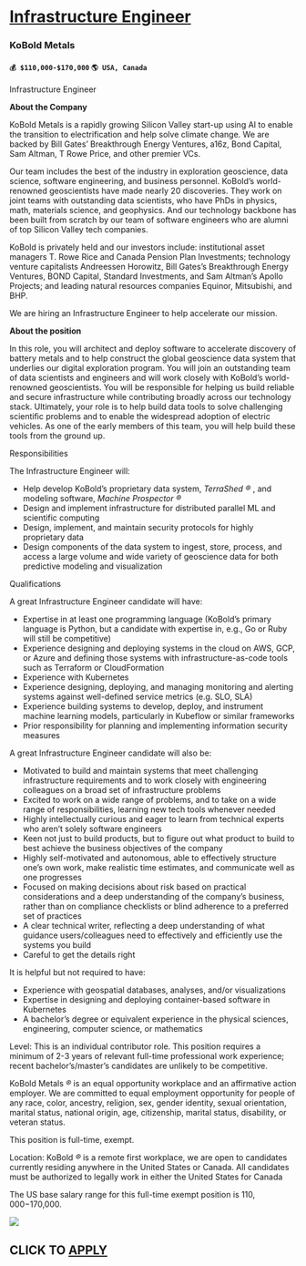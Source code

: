 # [Infrastructure Engineer](https://www.remotewlb.com/apply/infrastructure-engineer-90418)  
### KoBold Metals  
#### `💰 $110,000-$170,000` `🌎 USA, Canada`  

Infrastructure Engineer

**About the Company**

KoBold Metals is a rapidly growing Silicon Valley start-up using AI to enable the transition to electrification and help solve climate change. We are backed by Bill Gates’ Breakthrough Energy Ventures, a16z, Bond Capital, Sam Altman, T Rowe Price, and other premier VCs.

Our team includes the best of the industry in exploration geoscience, data science, software engineering, and business personnel. KoBold’s world-renowned geoscientists have made nearly 20 discoveries. They work on joint teams with outstanding data scientists, who have PhDs in physics, math, materials science, and geophysics. And our technology backbone has been built from scratch by our team of software engineers who are alumni of top Silicon Valley tech companies.

KoBold is privately held and our investors include: institutional asset managers T. Rowe Rice and Canada Pension Plan Investments; technology venture capitalists Andreessen Horowitz, Bill Gates’s Breakthrough Energy Ventures, BOND Capital, Standard Investments, and Sam Altman’s Apollo Projects; and leading natural resources companies Equinor, Mitsubishi, and BHP.

We are hiring an Infrastructure Engineer to help accelerate our mission.

**About the position**

In this role, you will architect and deploy software to accelerate discovery of battery metals and to help construct the global geoscience data system that underlies our digital exploration program. You will join an outstanding team of data scientists and engineers and will work closely with KoBold’s world-renowned geoscientists. You will be responsible for helping us build reliable and secure infrastructure while contributing broadly across our technology stack. Ultimately, your role is to help build data tools to solve challenging scientific problems and to enable the widespread adoption of electric vehicles. As one of the early members of this team, you will help build these tools from the ground up.

Responsibilities

The Infrastructure Engineer will:

  * Help develop KoBold’s proprietary data system, _TerraShed_ _®_ , and modeling software, _Machine Prospector_ _®_
  * Design and implement infrastructure for distributed parallel ML and scientific computing
  * Design, implement, and maintain security protocols for highly proprietary data
  * Design components of the data system to ingest, store, process, and access a large volume and wide variety of geoscience data for both predictive modeling and visualization

Qualifications

A great Infrastructure Engineer candidate will have:

  * Expertise in at least one programming language (KoBold’s primary language is Python, but a candidate with expertise in, e.g., Go or Ruby will still be competitive)
  * Experience designing and deploying systems in the cloud on AWS, GCP, or Azure and defining those systems with infrastructure-as-code tools such as Terraform or CloudFormation
  * Experience with Kubernetes
  * Experience designing, deploying, and managing monitoring and alerting systems against well-defined service metrics (e.g. SLO, SLA)
  * Experience building systems to develop, deploy, and instrument machine learning models, particularly in Kubeflow or similar frameworks
  * Prior responsibility for planning and implementing information security measures

A great Infrastructure Engineer candidate will also be:

  * Motivated to build and maintain systems that meet challenging infrastructure requirements and to work closely with engineering colleagues on a broad set of infrastructure problems
  * Excited to work on a wide range of problems, and to take on a wide range of responsibilities, learning new tech tools whenever needed
  * Highly intellectually curious and eager to learn from technical experts who aren’t solely software engineers
  * Keen not just to build products, but to figure out what product to build to best achieve the business objectives of the company
  * Highly self-motivated and autonomous, able to effectively structure one’s own work, make realistic time estimates, and communicate well as one progresses
  * Focused on making decisions about risk based on practical considerations and a deep understanding of the company’s business, rather than on compliance checklists or blind adherence to a preferred set of practices
  * A clear technical writer, reflecting a deep understanding of what guidance users/colleagues need to effectively and efficiently use the systems you build
  * Careful to get the details right

It is helpful but not required to have:

  * Experience with geospatial databases, analyses, and/or visualizations
  * Expertise in designing and deploying container-based software in Kubernetes
  * A bachelor’s degree or equivalent experience in the physical sciences, engineering, computer science, or mathematics

Level: This is an individual contributor role. This position requires a minimum of 2-3 years of relevant full-time professional work experience; recent bachelor’s/master’s candidates are unlikely to be competitive.

KoBold Metals _®_ is an equal opportunity workplace and an affirmative action employer. We are committed to equal employment opportunity for people of any race, color, ancestry, religion, sex, gender identity, sexual orientation, marital status, national origin, age, citizenship, marital status, disability, or veteran status.

This position is full-time, exempt.

Location: KoBold _®_ is a remote first workplace, we are open to candidates currently residing anywhere in the United States or Canada. All candidates must be authorized to legally work in either the United States for Canada

The US base salary range for this full-time exempt position is $110,000-$170,000.

![](https://remotive.com/job/track/1905224/blank.gif?source=public_api)  
## CLICK TO [APPLY](https://www.remotewlb.com/apply/infrastructure-engineer-90418)

